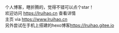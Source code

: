 个人博客，瞎折腾的，觉得不错可以点个star！  
欢迎访问 <https://lruihao.cn> 查看详情  
主页 via <https://www.lruihao.cn>  
另外尝试在手机上搭建的hexo博客<https://lruihao.gitee.io>  